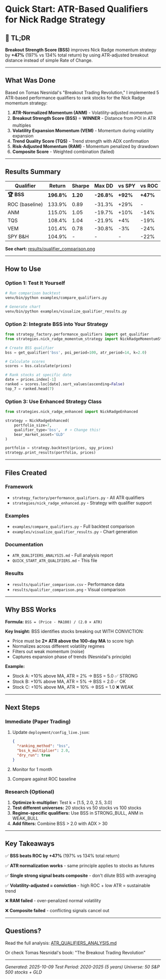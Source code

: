 # Quick Start: ATR-Based Qualifiers for Nick Radge Strategy

## 🎯 TL;DR

**Breakout Strength Score (BSS)** improves Nick Radge momentum strategy by **+47%** (197% vs 134% total return) by using ATR-adjusted breakout distance instead of simple Rate of Change.

---

## What Was Done

Based on Tomas Nesnidal's "Breakout Trading Revolution," I implemented 5 ATR-based performance qualifiers to rank stocks for the Nick Radge momentum strategy:

1. **ATR-Normalized Momentum (ANM)** - Volatility-adjusted momentum
2. **Breakout Strength Score (BSS)** ⭐ **WINNER** - Distance from POI in ATR multiples
3. **Volatility Expansion Momentum (VEM)** - Momentum during volatility expansion
4. **Trend Quality Score (TQS)** - Trend strength with ADX confirmation
5. **Risk-Adjusted Momentum (RAM)** - Momentum penalized by drawdown
6. **Composite Score** - Weighted combination (failed)

---

## Results Summary

| Qualifier | Return | Sharpe | Max DD | vs SPY | vs ROC |
|-----------|--------|--------|--------|--------|--------|
| **🏆 BSS** | **196.8%** | **1.20** | **-26.8%** | **+92%** | **+47%** |
| ROC (baseline) | 133.9% | 0.89 | -31.3% | +29% | - |
| ANM | 115.0% | 1.05 | -19.7% | +10% | -14% |
| TQS | 108.4% | 1.04 | -21.9% | +4% | -19% |
| VEM | 101.4% | 0.78 | -30.8% | -3% | -24% |
| SPY B&H | 104.9% | - | - | - | -22% |

**See chart:** [results/qualifier_comparison.png](results/qualifier_comparison.png)

---

## How to Use

### Option 1: Test It Yourself

```bash
# Run comparison backtest
venv/bin/python examples/compare_qualifiers.py

# Generate chart
venv/bin/python examples/visualize_qualifier_results.py
```

### Option 2: Integrate BSS into Your Strategy

```python
from strategy_factory.performance_qualifiers import get_qualifier
from strategies.nick_radge_momentum_strategy import NickRadgeMomentumStrategy

# Create BSS qualifier
bss = get_qualifier('bss', poi_period=100, atr_period=14, k=2.0)

# Calculate scores
scores = bss.calculate(prices)

# Rank stocks at specific date
date = prices.index[-1]
ranked = scores.loc[date].sort_values(ascending=False)
top_7 = ranked.head(7)
```

### Option 3: Use Enhanced Strategy Class

```python
from strategies.nick_radge_enhanced import NickRadgeEnhanced

strategy = NickRadgeEnhanced(
    portfolio_size=7,
    qualifier_type='bss',  # ⭐ Change this!
    bear_market_asset='GLD'
)

portfolio = strategy.backtest(prices, spy_prices)
strategy.print_results(portfolio, prices)
```

---

## Files Created

### Framework
- `strategy_factory/performance_qualifiers.py` - All ATR qualifiers
- `strategies/nick_radge_enhanced.py` - Strategy with qualifier support

### Examples
- `examples/compare_qualifiers.py` - Full backtest comparison
- `examples/visualize_qualifier_results.py` - Chart generation

### Documentation
- `ATR_QUALIFIERS_ANALYSIS.md` - Full analysis report
- `QUICK_START_ATR_QUALIFIERS.md` - This file

### Results
- `results/qualifier_comparison.csv` - Performance data
- `results/qualifier_comparison.png` - Visual comparison

---

## Why BSS Works

**Formula:** `BSS = (Price - MA100) / (2.0 × ATR)`

**Key Insight:** BSS identifies stocks breaking out WITH CONVICTION:
- Price must be **2× ATR above the 100-day MA** to score high
- Normalizes across different volatility regimes
- Filters out weak momentum (noise)
- Captures expansion phase of trends (Nesnidal's principle)

**Example:**
- Stock A: +10% above MA, ATR = 2% → BSS = 5.0 ✅ STRONG
- Stock B: +10% above MA, ATR = 5% → BSS = 2.0 ✅ OK
- Stock C: +10% above MA, ATR = 10% → BSS = 1.0 ❌ WEAK

---

## Next Steps

### Immediate (Paper Trading)

1. Update `deployment/config_live.json`:
   ```json
   {
     "ranking_method": "bss",
     "bss_k_multiplier": 2.0,
     "dry_run": true
   }
   ```

2. Monitor for 1 month

3. Compare against ROC baseline

### Research (Optional)

1. **Optimize k-multiplier:** Test k = [1.5, 2.0, 2.5, 3.0]
2. **Test different universes:** 20 stocks vs 50 stocks vs 100 stocks
3. **Regime-specific qualifiers:** Use BSS in STRONG_BULL, ANM in WEAK_BULL
4. **Add filters:** Combine BSS > 2.0 with ADX > 30

---

## Key Takeaways

✅ **BSS beats ROC by +47%** (197% vs 134% total return)

✅ **ATR normalization works** - same principle applies to stocks as futures

✅ **Single strong signal beats composite** - don't dilute BSS with averaging

✅ **Volatility-adjusted = conviction** - high ROC + low ATR = sustainable trend

❌ **RAM failed** - over-penalized normal volatility

❌ **Composite failed** - conflicting signals cancel out

---

## Questions?

Read the full analysis: [ATR_QUALIFIERS_ANALYSIS.md](ATR_QUALIFIERS_ANALYSIS.md)

Or check Tomas Nesnidal's book: "The Breakout Trading Revolution"

---

*Generated: 2025-10-09*
*Test Period: 2020-2025 (5 years)*
*Universe: 50 S&P 500 stocks + GLD*
